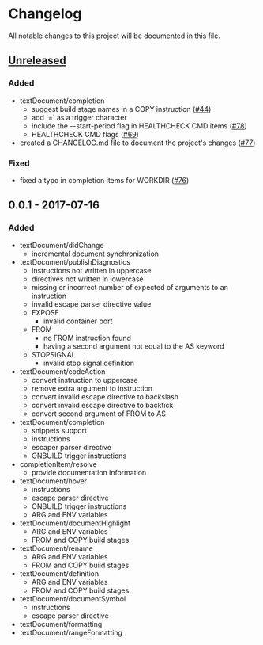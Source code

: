 # Changelog
All notable changes to this project will be documented in this file.

## [Unreleased]

### Added
  - textDocument/completion
    - suggest build stage names in a COPY instruction ([#44](https://github.com/rcjsuen/dockerfile-language-server-nodejs/issues/44))
    - add '=' as a trigger character
    - include the --start-period flag in HEALTHCHECK CMD items ([#78](https://github.com/rcjsuen/dockerfile-language-server-nodejs/issues/78))
    - HEALTHCHECK CMD flags ([#69](https://github.com/rcjsuen/dockerfile-language-server-nodejs/issues/69))
  - created a CHANGELOG.md file to document the project's changes ([#77](https://github.com/rcjsuen/dockerfile-language-server-nodejs/issues/77))

### Fixed
  - fixed a typo in completion items for WORKDIR ([#76](https://github.com/rcjsuen/dockerfile-language-server-nodejs/issues/76))

## 0.0.1 - 2017-07-16
### Added
- textDocument/didChange
  - incremental document synchronization
- textDocument/publishDiagnostics
  - instructions not written in uppercase
  - directives not written in lowercase
  - missing or incorrect number of expected of arguments to an instruction
  - invalid escape parser directive value
  - EXPOSE
    - invalid container port
  - FROM
    - no FROM instruction found
    - having a second argument not equal to the AS keyword
  - STOPSIGNAL
    - invalid stop signal definition
- textDocument/codeAction
  - convert instruction to uppercase
  - remove extra argument to instruction
  - convert invalid escape directive to backslash
  - convert invalid escape directive to backtick
  - convert second argument of FROM to AS
- textDocument/completion
  - snippets support
  - instructions
  - escaper parser directive
  - ONBUILD trigger instructions
- completionItem/resolve
  - provide documentation information
- textDocument/hover
  - instructions
  - escape parser directive
  - ONBUILD trigger instructions
  - ARG and ENV variables
- textDocument/documentHighlight
  - ARG and ENV variables
  - FROM and COPY build stages
- textDocument/rename
  - ARG and ENV variables
  - FROM and COPY build stages
- textDocument/definition
  - ARG and ENV variables
  - FROM and COPY build stages
- textDocument/documentSymbol
  - instructions
  - escape parser directive
- textDocument/formatting
- textDocument/rangeFormatting

[Unreleased]: https://github.com/rcjsuen/dockerfile-language-server-nodejs/compare/v0.0.1...HEAD
